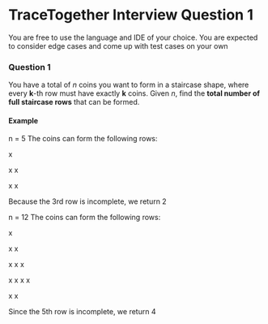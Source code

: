 # TraceTogether Interview Question 1

You are free to use the language and IDE of your choice. You are expected to consider edge cases and come up with test cases on your own

###  Question 1

You have a total of _n_ coins you want to form in a staircase shape, where every __k__-th row must have exactly __k__ coins.
Given _n_, find the **total number of full staircase rows** that can be formed.

#### Example

n = 5
The coins can form the following rows:

x

x x

x x

Because the 3rd row is incomplete, we return 2

n = 12
The coins can form the following rows:

x

x x

x x x

x x x x

x x

Since the 5th row is incomplete, we return 4


